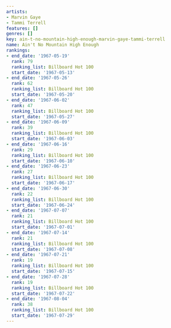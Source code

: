 ```yaml
---
artists:
- Marvin Gaye
- Tammi Terrell
features: []
genres: []
key: ain-t-no-mountain-high-enough-marvin-gaye-tammi-terrell
name: Ain't No Mountain High Enough
rankings:
- end_date: '1967-05-19'
  rank: 79
  ranking_list: Billboard Hot 100
  start_date: '1967-05-13'
- end_date: '1967-05-26'
  rank: 62
  ranking_list: Billboard Hot 100
  start_date: '1967-05-20'
- end_date: '1967-06-02'
  rank: 47
  ranking_list: Billboard Hot 100
  start_date: '1967-05-27'
- end_date: '1967-06-09'
  rank: 39
  ranking_list: Billboard Hot 100
  start_date: '1967-06-03'
- end_date: '1967-06-16'
  rank: 29
  ranking_list: Billboard Hot 100
  start_date: '1967-06-10'
- end_date: '1967-06-23'
  rank: 27
  ranking_list: Billboard Hot 100
  start_date: '1967-06-17'
- end_date: '1967-06-30'
  rank: 22
  ranking_list: Billboard Hot 100
  start_date: '1967-06-24'
- end_date: '1967-07-07'
  rank: 21
  ranking_list: Billboard Hot 100
  start_date: '1967-07-01'
- end_date: '1967-07-14'
  rank: 21
  ranking_list: Billboard Hot 100
  start_date: '1967-07-08'
- end_date: '1967-07-21'
  rank: 19
  ranking_list: Billboard Hot 100
  start_date: '1967-07-15'
- end_date: '1967-07-28'
  rank: 19
  ranking_list: Billboard Hot 100
  start_date: '1967-07-22'
- end_date: '1967-08-04'
  rank: 38
  ranking_list: Billboard Hot 100
  start_date: '1967-07-29'
---
```


